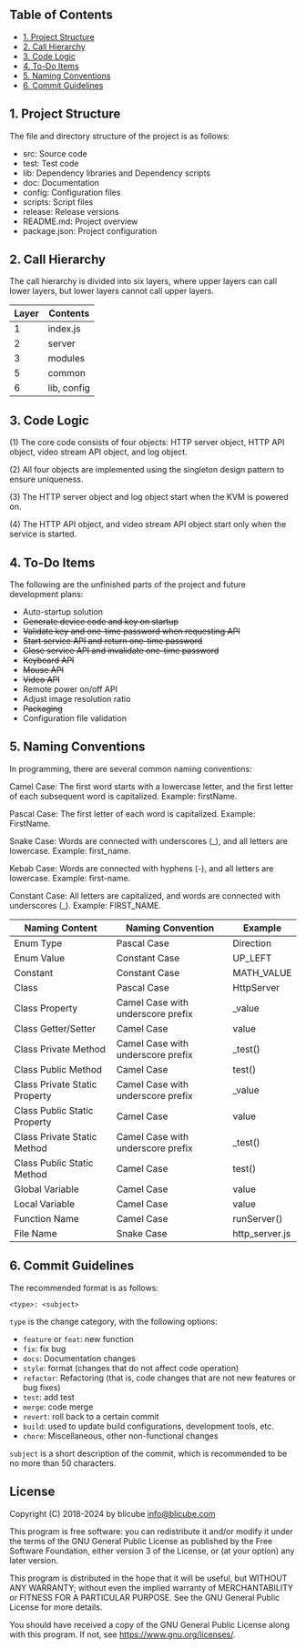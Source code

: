 ## Table of Contents

- [1. Project Structure](#1-project-structure)
- [2. Call Hierarchy](#2-call-hierarchy)
- [3. Code Logic](#3-code-logic)
- [4. To-Do Items](#4-to-do-items)
- [5. Naming Conventions](#5-naming-conventions)
- [6. Commit Guidelines](#6-commit-guidelines)


## 1. Project Structure

The file and directory structure of the project is as follows:

- src: Source code
- test: Test code
- lib: Dependency libraries and Dependency scripts
- doc: Documentation
- config: Configuration files
- scripts: Script files
- release: Release versions
- README.md: Project overview
- package.json: Project configuration

## 2. Call Hierarchy

The call hierarchy is divided into six layers, where upper layers can call lower layers, but lower layers cannot call upper layers.

| Layer | Contents |
|---------|---------|
| 1 | index.js |
| 2 | server |
| 3 | modules |
| 5 | common |
| 6 | lib, config |

## 3. Code Logic

(1) The core code consists of four objects: HTTP server object, HTTP API object, video stream API object, and log object.

(2) All four objects are implemented using the singleton design pattern to ensure uniqueness.

(3) The HTTP server object and log object start when the KVM is powered on.

(4) The HTTP API object, and video stream API object start only when the service is started.

## 4. To-Do Items

The following are the unfinished parts of the project and future development plans:

- Auto-startup solution
- ~~Generate device code and key on startup~~
- ~~Validate key and one-time password when requesting API~~
- ~~Start service API and return one-time password~~
- ~~Close service API and invalidate one-time password~~
- ~~Keyboard API~~
- ~~Mouse API~~
- ~~Video API~~
- Remote power on/off API
- Adjust image resolution ratio
- ~~Packaging~~
- Configuration file validation

## 5. Naming Conventions

In programming, there are several common naming conventions:

Camel Case: The first word starts with a lowercase letter, and the first letter of each subsequent word is capitalized. Example: firstName.

Pascal Case: The first letter of each word is capitalized. Example: FirstName.

Snake Case: Words are connected with underscores (_), and all letters are lowercase. Example: first_name.

Kebab Case: Words are connected with hyphens (-), and all letters are lowercase. Example: first-name.

Constant Case: All letters are capitalized, and words are connected with underscores (_). Example: FIRST_NAME.

| Naming Content | Naming Convention | Example |
|--|--|--|
| Enum Type | Pascal Case | Direction |
| Enum Value | Constant Case | UP_LEFT |
| Constant | Constant Case | MATH_VALUE |
| Class | Pascal Case | HttpServer |
| Class Property | Camel Case with underscore prefix | _value |
| Class Getter/Setter | Camel Case | value |
| Class Private Method | Camel Case with underscore prefix | _test() |
| Class Public Method | Camel Case | test() |
| Class Private Static Property | Camel Case with underscore prefix | _value |
| Class Public Static Property | Camel Case | value |
| Class Private Static Method | Camel Case with underscore prefix | _test() |
| Class Public Static Method | Camel Case | test() |
| Global Variable | Camel Case | value |
| Local Variable | Camel Case | value |
| Function Name | Camel Case | runServer() |
| File Name | Snake Case | http_server.js |

## 6. Commit Guidelines

The recommended format is as follows:
```
<type>: <subject>
```
`type` is the change category, with the following options:

- `feature` or `feat`: new function
- `fix`: fix bug
- `docs`: Documentation changes
- `style`: format (changes that do not affect code operation)
- `refactor`: Refactoring (that is, code changes that are not new features or bug fixes)
- `test`: add test
- `merge`: code merge
- `revert`: roll back to a certain commit
- `build`: used to update build configurations, development tools, etc.
- `chore`: Miscellaneous, other non-functional changes

`subject` is a short description of the commit, which is recommended to be no more than 50 characters.

## License
Copyright (C) 2018-2024 by blicube info@blicube.com

This program is free software: you can redistribute it and/or modify
it under the terms of the GNU General Public License as published by
the Free Software Foundation, either version 3 of the License, or
(at your option) any later version.

This program is distributed in the hope that it will be useful,
but WITHOUT ANY WARRANTY; without even the implied warranty of
MERCHANTABILITY or FITNESS FOR A PARTICULAR PURPOSE.  See the
GNU General Public License for more details.

You should have received a copy of the GNU General Public License
along with this program.  If not, see https://www.gnu.org/licenses/.